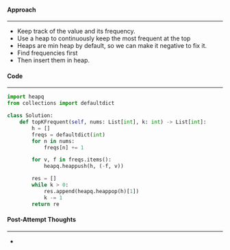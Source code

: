 #### Approach
---
- Keep track of the value and its frequency.
- Use a heap to continuously keep the most frequent at the top
- Heaps are min heap by default, so we can make it negative to fix it.
- Find frequencies first 
- Then insert them in heap.

#### Code
---
```python
import heapq
from collections import defaultdict

class Solution:
    def topKFrequent(self, nums: List[int], k: int) -> List[int]:
        h = []
        freqs = defaultdict(int)
        for n in nums:
            freqs[n] += 1

        for v, f in freqs.items():
            heapq.heappush(h, (-f, v))

        res = []
        while k > 0:
            res.append(heapq.heappop(h)[1])
            k -= 1
        return re
```

#### Post-Attempt Thoughts
---
- 